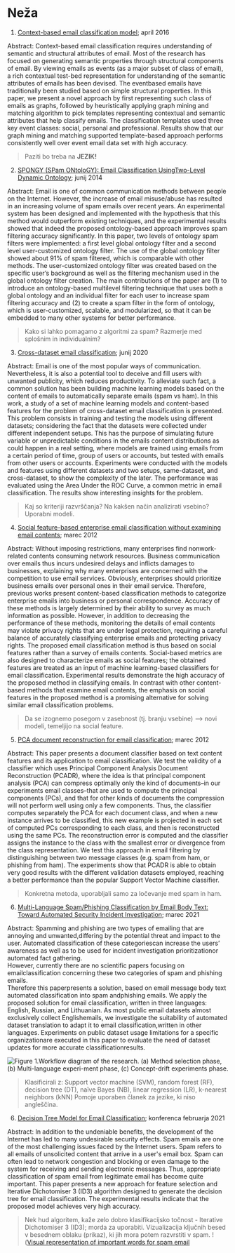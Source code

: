 # Neža #
1. [Context-based email classification model](https://eds-p-ebscohost-com.nukweb.nuk.uni-lj.si/eds/pdfviewer/pdfviewer?vid=1&sid=06c9cdf8-5d82-4b70-ac76-2b562d79f0e9%40redis); april 2016

Abstract: Context-based email classification requires understanding of semantic and structural attributes of email. Most of the research
has focused on generating semantic properties through structural components of email. By viewing emails as events (as a major subset of
class of email), a rich contextual test-bed representation for understanding of the semantic attributes of emails has been devised. The eventbased emails have traditionally been studied based on simple structural properties. In this paper, we present a novel approach by first
representing such class of emails as graphs, followed by heuristically applying graph mining and matching algorithm to pick templates
representing contextual and semantic attributes that help classify emails. The classification templates used three key event classes: social,
personal and professional. Results show that our graph mining and matching supported template-based approach performs consistently well
over event email data set with high accuracy.

> Paziti bo treba na **JEZIK!** 

2. [SPONGY (SPam ONtoloGY): Email Classification UsingTwo-Level Dynamic Ontology](https://www.hindawi.com/journals/tswj/2014/414583/); junij 2014

Abstract: Email is one of common communication methods between people on the Internet. 
However, the increase of email misuse/abuse has resulted in an increasing volume of spam emails over recent years. 
An experimental system has been designed and implemented with the hypothesis that this method would outperform existing techniques, and the experimental results showed that indeed the proposed ontology-based approach improves spam filtering accuracy significantly. 
In this paper, two levels of ontology spam filters were implemented: a first level global ontology filter and a second level user-customized ontology filter. 
The use of the global ontology filter showed about 91% of spam filtered, which is comparable with other methods. The user-customized ontology filter was created based on the specific user’s background as well as the filtering mechanism used in the global ontology filter creation. 
The main contributions of the paper are (1) to introduce an ontology-based multilevel filtering technique that uses both a global ontology and an individual filter for each user to increase spam filtering accuracy and (2) to create a spam filter in the form of ontology, which is user-customized, scalable, and modularized, so that it can be embedded to many other systems for better performance.

> Kako si lahko pomagamo z algoritmi za spam?
> Razmerje med splošnim in individualnim?

3. [Cross-dataset email classification](https://eds-s-ebscohost-com.nukweb.nuk.uni-lj.si/eds/detail/detail?vid=0&sid=e107ccd8-8073-43ba-a75f-ed350d5eba66%40redis&bdata=Jmxhbmc9c2wmc2l0ZT1lZHMtbGl2ZQ%3d%3d#AN=147564849&db=a9h); junij 2020

Abstract: Email is one of the most popular ways of communication. Nevertheless, it is also a potential tool to deceive and fill users with unwanted publicity, which reduces productivity. 
To alleviate such fact, a common solution has been building machine learning models based on the content of emails to automatically separate emails (spam vs ham). In this work, a study of a set of machine learning models and content-based features for the problem of cross-dataset email classification is presented. 
This problem consists in training and testing the models using different datasets; considering the fact that the datasets were collected under different independent setups. 
This has the purpose of simulating future variable or unpredictable conditions in the emails content distributions as could happen in a real setting, where models are trained using emails from a certain period of time, group of users or accounts, but tested with emails from other users or accounts. 
Experiments were conducted with the models and features using different datasets and two setups, same-dataset, and cross-dataset, to show the complexity of the later. 
The performance was evaluated using the Area Under the ROC Curve, a common metric in email classification. The results show interesting insights for the problem.

> Kaj so kriteriji razvrščanja? 
> Na kakšen način analizirati vsebino?
> Uporabni modeli.

4. [Social feature-based enterprise email classification without examining email contents](https://www-sciencedirect-com.nukweb.nuk.uni-lj.si/science/article/pii/S1084804511002256); marec 2012

Abstract: Without imposing restrictions, many enterprises find nonwork-related contents consuming network resources. Business communication over emails thus incurs undesired delays and inflicts damages to businesses, explaining why many enterprises are concerned with the competition to use email services. 
Obviously, enterprises should prioritize business emails over personal ones in their email service. Therefore, previous works present content-based classification methods to categorize enterprise emails into business or personal correspondence. 
Accuracy of these methods is largely determined by their ability to survey as much information as possible. 
However, in addition to decreasing the performance of these methods, monitoring the details of email contents may violate privacy rights that are under legal protection, requiring a careful balance of accurately classifying enterprise emails and protecting privacy rights. 
The proposed email classification method is thus based on social features rather than a survey of emails contents. Social-based metrics are also designed to characterize emails as social features; 
the obtained features are treated as an input of machine learning-based classifiers for email classification. Experimental results demonstrate the high accuracy of the proposed method in classifying emails. 
In contrast with other content-based methods that examine email contents, the emphasis on social features in the proposed method is a promising alternative for solving similar email classification problems.

> Da se izognemo posegom v zasebnost (tj. branju vsebine) --> novi modeli, temeljijo na social feature.

5. [PCA document reconstruction for email classification](https://www-sciencedirect-com.nukweb.nuk.uni-lj.si/science/article/pii/S0167947311003549); marec 2012

Abstract: This paper presents a document classifier based on text content features and its application to email classification. 
We test the validity of a classifier which uses Principal Component Analysis Document Reconstruction (PCADR), where the idea is that principal component analysis (PCA) can compress optimally only the kind of documents–in our experiments email classes–that are used to compute the principal components (PCs), 
and that for other kinds of documents the compression will not perform well using only a few components. Thus, the classifier computes separately the PCA for each document class, and when a new instance arrives to be classified, this new example is projected in each set of computed PCs corresponding to each class, and then is reconstructed using the same PCs. 
The reconstruction error is computed and the classifier assigns the instance to the class with the smallest error or divergence from the class representation. We test this approach in email filtering by distinguishing between two message classes (e.g. spam from ham, or phishing from ham). 
The experiments show that PCADR is able to obtain very good results with the different validation datasets employed, reaching a better performance than the popular Support Vector Machine classifier.

> Konkretna metoda, uporabljali samo za ločevanje med spam in ham.

6. [Multi-Language Spam/Phishing Classification by Email Body Text: Toward Automated Security Incident Investigation](https://www.mdpi.com/2079-9292/10/6/668); marec 2021

Abstract: Spamming and phishing are two types of emailing that are annoying and unwanted,differing by the potential threat and impact to the user. 
Automated classification of these categoriescan increase the users’ awareness as well as to be used for incident investigation prioritizationor automated fact gathering.  
However, currently there are no scientific papers focusing on emailclassification concerning these two categories of spam and phishing emails.  
Therefore this paperpresents a solution,  based on email message body text automated classification into spam andphishing emails. We apply the proposed solution for email classification, written in three languages: English, Russian, and Lithuanian. 
As most public email datasets almost exclusively collect Englishemails, we investigate the suitability of automated dataset translation to adapt it to email classification,written in other languages. 
Experiments on public dataset usage limitations for a specific organizationare executed in this paper to evaluate the need of dataset updates for more accurate classificationresults.

![Figure 1.Workflow diagram of the research. (a) Method selection phase, (b) Multi-language experi-ment phase, (c) Concept-drift experiments phase.](https://user-images.githubusercontent.com/100276495/155415683-3155fdf6-7d15-4c16-a573-05cd9ea9be36.png)

> Klasificirali z: Support vector machine (SVM), random forest (RF), decision tree (DT), naïve Bayes (NB), linear regression (LR), k-nearest neighbors (kNN)
> Pomoje uporaben članek za jezike, ki niso angleščina.

6. [Decision Tree Model for Email Classification](https://ieeexplore-ieee-org.nukweb.nuk.uni-lj.si/document/9390143); konferenca februarja 2021

Abstract: In addition to the undeniable benefits, the development of the Internet has led to many undesirable security effects. 
Spam emails are one of the most challenging issues faced by the Internet users. Spam refers to all emails of unsolicited content that arrive in a user's email box. 
Spam can often lead to network congestion and blocking or even damage to the system for receiving and sending electronic messages. 
Thus, appropriate classification of spam email from legitimate email has become quite important. 
This paper presents a new approach for feature selection and Iterative Dichotomiser 3 (ID3) algorithm designed to generate the decision tree for email classification. 
The experimental results indicate that the proposed model achieves very high accuracy.

> Nek hud algoritem, kaže zelo dobro klasifikacijsko točnost - Iterative Dichotomiser 3 (ID3); morda za uporabiti.
> Vizualizacija ključnih besed v besednem oblaku (prikaz), ki jih mora potem razvrstiti v spam.
> !([Visual representation of important words for spam email](https://user-images.githubusercontent.com/100276495/155417159-fd513dc0-934a-4ee0-bc17-7782bccb8514.png)
